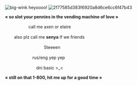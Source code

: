 ![big-wink](https://github.com/user-attachments/assets/c77427af-e9ee-44cd-83f3-63b9fffbdda9) heyoooo!
![2f77585d383f6920a8d6ce6cc6f47b43](https://github.com/user-attachments/assets/6a3dc98c-b678-4fd1-adc8-7b07be4f66ca)

**« so slot your pennies in the vending machine of love »**

ㅤㅤㅤㅤㅤㅤcall me axen or elaire 

ㅤ ㅤalso plz call me **senya** if we friends 

ㅤㅤㅤㅤㅤㅤㅤㅤㅤㅤ5teeeen

ㅤㅤㅤㅤㅤㅤㅤrus/eng yep yep

ㅤㅤㅤㅤㅤㅤㅤㅤdni basic >_<

**« still on that 1-800, hit me up for a good time »**
